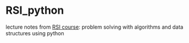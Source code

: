 # RSI_python
lecture notes from [RSI course](http://interactivepython.org/courselib/static/pythonds/index.html): problem solving with algorithms and data structures using python
